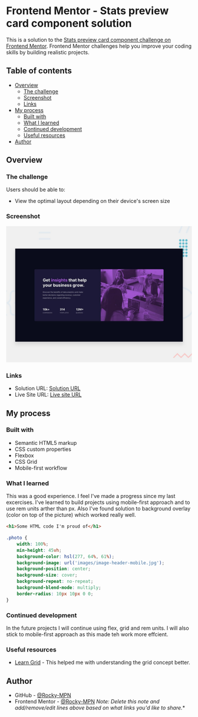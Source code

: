 # Frontend Mentor - Stats preview card component solution

This is a solution to the [Stats preview card component challenge on Frontend Mentor](https://www.frontendmentor.io/challenges/stats-preview-card-component-8JqbgoU62). Frontend Mentor challenges help you improve your coding skills by building realistic projects. 

## Table of contents

- [Overview](#overview)
  - [The challenge](#the-challenge)
  - [Screenshot](#screenshot)
  - [Links](#links)
- [My process](#my-process)
  - [Built with](#built-with)
  - [What I learned](#what-i-learned)
  - [Continued development](#continued-development)
  - [Useful resources](#useful-resources)
- [Author](#author)


## Overview

### The challenge

Users should be able to:

- View the optimal layout depending on their device's screen size

### Screenshot

![](design/desktop-preview.jpg)


### Links

- Solution URL: [Solution URL](https://github.com/Rocky-MPN/Frontend/tree/main/FrontEndMentor-Stats-Preview-Card-Component)
- Live Site URL: [Live site URL](https://rocky-mpn.github.io/Stats-Preview-Component/)

## My process

### Built with

- Semantic HTML5 markup
- CSS custom properties
- Flexbox
- CSS Grid
- Mobile-first workflow

### What I learned

This was a good experience. I feel I've made a progress since my last excercises.
I've learned to build projects using mobile-first approach and to use rem units arther than px.
Also I've found solution to background overlay (color on top of the picture) which worked really well.

```html
<h1>Some HTML code I'm proud of</h1>
```
```css
.photo {
    width: 100%;
    min-height: 45vh;
    background-color: hsl(277, 64%, 61%);
    background-image: url('images/image-header-mobile.jpg');
    background-position: center;
    background-size: cover;
    background-repeat: no-repeat;
    background-blend-mode: multiply;
    border-radius: 10px 10px 0 0;
}

```

### Continued development

In the future projects I will continue using flex, grid and rem units. 
I will also stick to mobile-first approach as this made teh work more effcient.

### Useful resources

- [Learn Grid](https://learncssgrid.com/) - This helped me with understanding the grid concept better.


## Author

- GitHub - [@Rocky-MPN](https://github.com/Rocky-MPN)
- Frontend Mentor - [@Rocky-MPN](https://www.frontendmentor.io/profile/Rocky-MPN)
*Note: Delete this note and add/remove/edit lines above based on what links you'd like to share.**


